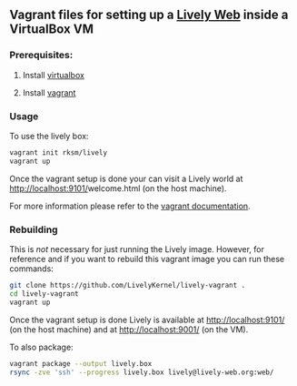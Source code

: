 ## Vagrant files for setting up a [Lively Web](http://lively-web.org) inside a VirtualBox VM ##

### Prerequisites:

1. Install [virtualbox](https://www.virtualbox.org/wiki/Downloads)

2. Install [vagrant](http://www.vagrantup.com/downloads.html)

### Usage

To use the lively box:

```sh
vagrant init rksm/lively
vagrant up
```

Once the vagrant setup is done your can visit a Lively world at [http://localhost:9101/]()welcome.html (on the host machine).

For more information please refer to the [vagrant documentation](https://docs.vagrantup.com/v2/getting-started/index.html).

### Rebuilding

This is *not* necessary for just running the Lively image. However, for
reference and if you want to rebuild this vagrant image you can run these
commands:

```sh
git clone https://github.com/LivelyKernel/lively-vagrant .
cd lively-vagrant
vagrant up
```

Once the vagrant setup is done Lively is available at [http://localhost:9101/]() (on
the host machine) and at [http://localhost:9001/]() (on the VM).

To also package:

```sh
vagrant package --output lively.box
rsync -zve 'ssh' --progress lively.box lively@lively-web.org:web/
```
